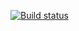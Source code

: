 [![Build status](https://ci.appveyor.com/api/projects/status/p90iwke4rmqfalj5/branch/master?svg=true)](https://ci.appveyor.com/project/KristinaGalche/4-5-1-ordercardreplan/branch/master)

